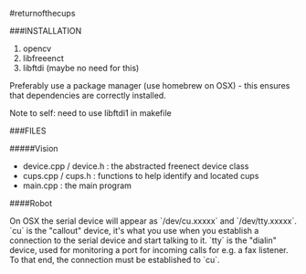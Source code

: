 #returnofthecups

###INSTALLATION

1. opencv
2. libfreeenct
3. libftdi (maybe no need for this)

<p>Preferably use a package manager (use homebrew on OSX) - this ensures that dependencies
are correctly installed.</p>

<p>Note to self: need to use libftdi1 in makefile</p>

###FILES

#####Vision
* device.cpp / device.h : the abstracted freenect device class
* cups.cpp / cups.h : functions to help identify and located cups
* main.cpp : the main program

####Robot
<p> On OSX the serial device will appear as `/dev/cu.xxxxx` and `/dev/tty.xxxxx`. `cu` is the "callout" device, it's what you use when you establish a connection to the serial device and start talking to it. `tty` is the "dialin" device, used for monitoring a port for incoming calls for e.g. a fax listener. To that end, the connection must be established to `cu`.</p>
